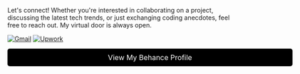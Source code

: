 Let's connect! Whether you're interested in collaborating on a project, discussing the latest tech trends, or just exchanging coding anecdotes, feel free to reach out. My virtual door is always open.


[![Gmail](https://img.shields.io/badge/Gmail-%23d9534f?style=for-the-badge&logo=gmail&logoColor=white)](mailto:ataurrab56@gmail.com)  [![Upwork](https://img.shields.io/badge/Upwork-%236db33f?style=for-the-badge&logo=upwork&logoColor=white)](https://www.upwork.com/freelancers/~010265848fae8ffe2e)  <div style="text-align:center;">
  <a href="https://www.behance.net/ataurrab12" style="display:inline-block; background-color:black; color:white; padding:10px 20px; text-decoration:none; width:600px; font-size:16px; border-radius:5px;">
    View My Behance Profile
  </a>
</div>
    


<!---
AtaUrrab/AtaUrrab is a ✨ special ✨ repository because its `README.md` (this file) appears on your GitHub profile.
You can click the Preview link to take a look at your changes.
--->
